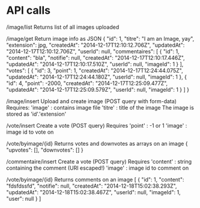 # API calls

/image/list
Returns list of all images uploaded

/image/get
Return image info as JSON
{
    "id": 1,
    "titre": "I am an Image, yay",
    "extension": jpg,
    "createdAt": "2014-12-17T12:10:12.706Z",
    "updatedAt": "2014-12-17T12:10:12.706Z",
    "userId": null,
    "commentaires": [
        {
            "id": 1,
            "content": "bla",
            "notifie": null,
            "createdAt": "2014-12-17T12:10:17.446Z",
            "updatedAt": "2014-12-17T12:10:17.510Z",
            "userId": null,
            "imageId": 1
        }
    ],
    "votes": [
        {
            "id": 3,
            "point": 1,
            "createdAt": "2014-12-17T12:24:44.075Z",
            "updatedAt": "2014-12-17T12:24:44.180Z",
            "userId": null,
            "imageId": 1
        },
        {
            "id": 4,
            "point": -2000,
            "createdAt": "2014-12-17T12:25:09.477Z",
            "updatedAt": "2014-12-17T12:25:09.579Z",
            "userId": null,
            "imageId": 1
        }
    ]
}

/image/insert
Upload and create image (POST query with form-data)
Requires:
'image' : contains image file
'titre' : title of the image
The image is stored as 'id'.'extension'


/vote/insert
Create a vote (POST query)
Requires
'point' : -1 or 1
'image' : image id to vote on

/vote/byimage/{id}
Returns votes and downvotes as arrays on an image
{
"upvotes": [],
"downvotes": []
}

/commentaire/insert
Create a vote (POST query)
Requires
'content' : string containing the comment (URI escaped!)
'image' : image id to comment on

/vote/byimage/{id}
Returns comments on an image
[
{
"id": 1,
"content": "fdsfdssfd",
"notifie": null,
"createdAt": "2014-12-18T15:02:38.293Z",
"updatedAt": "2014-12-18T15:02:38.467Z",
"userId": null,
"imageId": 1,
"user": null
}
]
